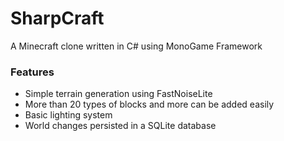 # SharpCraft
A Minecraft clone written in C# using MonoGame Framework

### Features

* Simple terrain generation using FastNoiseLite
* More than 20 types of blocks and more can be added easily
* Basic lighting system
* World changes persisted in a SQLite database
